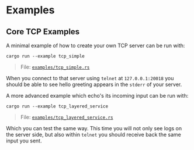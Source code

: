 # Examples

## Core TCP Examples

A minimal example of how to create
your own TCP server can be run with:

```
cargo run --example tcp_simple
```

> File: [`examples/tcp_simple.rs`](tcp_simple.rs)

When you connect to that server using `telnet`
at `127.0.0.1:20018` you should be able to see
hello greeting appears in the `stderr` of your server.

A more advanced example which echo's its incoming input
can be run with:

```
cargo run --example tcp_layered_service
```

> File: [`examples/tcp_layered_service.rs`](tcp_layered_service.rs)

Which you can test the same way. This time you will not
only see logs on the server side, but also within
`telnet` you should receive back the same input you sent.
